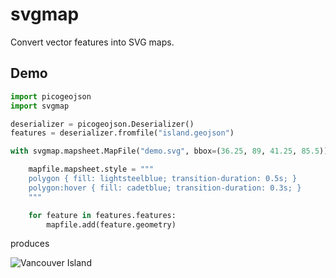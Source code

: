 # svgmap

Convert vector features into SVG maps.

## Demo

```python
import picogeojson
import svgmap

deserializer = picogeojson.Deserializer()
features = deserializer.fromfile("island.geojson")

with svgmap.mapsheet.MapFile("demo.svg", bbox=(36.25, 89, 41.25, 85.5)) as mapfile:

    mapfile.mapsheet.style = """
    polygon { fill: lightsteelblue; transition-duration: 0.5s; }
    polygon:hover { fill: cadetblue; transition-duration: 0.3s; }
    """

    for feature in features.features:
        mapfile.add(feature.geometry)
```
produces

![Vancouver Island](https://cdn.rawgit.com/njwilson23/svgmap/master/doc/demo.svg)

